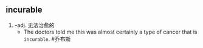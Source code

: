 ## incurable
1. -adj. 无法治愈的
   * The doctors told me this was almost certainly a type of cancer that is `incurable`. #乔布斯 